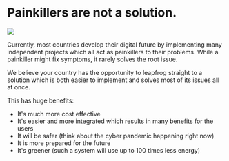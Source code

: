 # Painkillers are not a solution.

![](img/painkillers.png)  

Currently, most countries develop their digital future by implementing many independent projects which all act as painkillers to their problems. While a painkiller might fix symptoms, it rarely solves the root issue.

We believe your country has the opportunity to leapfrog straight to a solution which is both easier to implement and solves most of its issues all at once.

This has huge benefits:

* It's much more cost effective
* It's easier and more integrated which results in many benefits for the users
* It will be safer (think about the cyber pandemic happening right now)
* It is more prepared for the future
* It's greener (such a system will use up to 100 times less energy)

